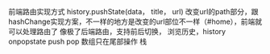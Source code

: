 前端路由实现方式 history.pushState(data， title， url) 改变url的path部分，跟hashChange实现方案，不一样的地方是改变的url部位不一样（#home），前端就可以处理路由了
像极了后端路由，支持前后切换，
浏览历史，history onpopstate
push pop 数组只在尾部操作 栈